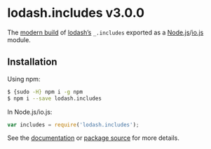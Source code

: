 # lodash.includes v3.0.0

The [modern build](https://github.com/lodash/lodash/wiki/Build-Differences) of [lodash’s](https://lodash.com/) `_.includes` exported as a [Node.js](http://nodejs.org/)/[io.js](https://iojs.org/) module.

## Installation

Using npm:

```bash
$ {sudo -H} npm i -g npm
$ npm i --save lodash.includes
```

In Node.js/io.js:

```js
var includes = require('lodash.includes');
```

See the [documentation](https://lodash.com/docs#includes) or [package source](https://github.com/lodash/lodash/blob/3.0.0-npm-packages/lodash.includes) for more details.
